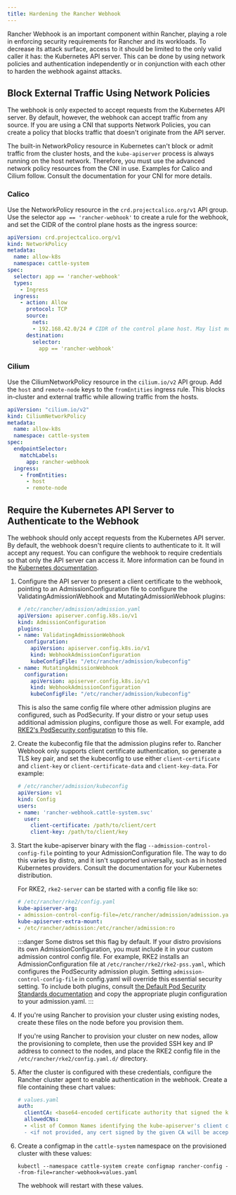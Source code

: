 ```yaml
---
title: Hardening the Rancher Webhook
---
```


Rancher Webhook is an important component within Rancher, playing a role in enforcing security requirements for Rancher and its workloads. To decrease its attack surface, access to it should be limited to the only valid caller it has: the Kubernetes API server. This can be done by using network policies and authentication independently or in conjunction with each other to harden the webhook against attacks.

## Block External Traffic Using Network Policies

The webhook is only expected to accept requests from the Kubernetes API server. By default, however, the webhook can accept traffic from any source. If you are using a CNI that supports Network Policies, you can create a policy that blocks traffic that doesn't originate from the API server.

The built-in NetworkPolicy resource in Kubernetes can't block or admit traffic from the cluster hosts, and the `kube-apiserver` process is always running on the host network. Therefore, you must use the advanced network policy resources from the CNI in use. Examples for Calico and Cilium follow. Consult the documentation for your CNI for more details.

### Calico

Use the NetworkPolicy resource in the `crd.projectcalico.org/v1` API group. Use the selector `app == 'rancher-webhook'` to create a rule for the webhook, and set the CIDR of the control plane hosts as the ingress source:

```yaml
apiVersion: crd.projectcalico.org/v1
kind: NetworkPolicy
metadata:
  name: allow-k8s
  namespace: cattle-system
spec:
  selector: app == 'rancher-webhook'
  types:
    - Ingress
  ingress:
    - action: Allow
      protocol: TCP
      source:
        nets:
        - 192.168.42.0/24 # CIDR of the control plane host. May list more than 1 if the hosts are in different subnets.
      destination:
        selector:
          app == 'rancher-webhook'
```

### Cilium

Use the CiliumNetworkPolicy resource in the `cilium.io/v2` API group. Add the `host` and `remote-node` keys to the `fromEntities` ingress rule. This blocks in-cluster and external traffic while allowing traffic from the hosts.

```yaml
apiVersion: "cilium.io/v2"
kind: CiliumNetworkPolicy
metadata:
  name: allow-k8s
  namespace: cattle-system
spec:
  endpointSelector:
    matchLabels:
      app: rancher-webhook
  ingress:
    - fromEntities:
      - host
      - remote-node
```

## Require the Kubernetes API Server to Authenticate to the Webhook

The webhook should only accept requests from the Kubernetes API server. By default, the webhook doesn't require clients to authenticate to it. It will accept any request. You can configure the webhook to require credentials so that only the API server can access it. More information can be found in the [Kubernetes documentation](https://kubernetes.io/docs/reference/access-authn-authz/extensible-admission-controllers/#authenticate-apiservers).

1. Configure the API server to present a client certificate to the webhook, pointing to an AdmissionConfiguration file to configure the ValidatingAdmissionWebhook and MutatingAdmissionWebhook plugins:

    ```yaml
    # /etc/rancher/admission/admission.yaml
    apiVersion: apiserver.config.k8s.io/v1
    kind: AdmissionConfiguration
    plugins:
    - name: ValidatingAdmissionWebhook
      configuration:
        apiVersion: apiserver.config.k8s.io/v1
        kind: WebhookAdmissionConfiguration
        kubeConfigFile: "/etc/rancher/admission/kubeconfig"
    - name: MutatingAdmissionWebhook
      configuration:
        apiVersion: apiserver.config.k8s.io/v1
        kind: WebhookAdmissionConfiguration
        kubeConfigFile: "/etc/rancher/admission/kubeconfig"
    ```

    This is also the same config file where other admission plugins are configured, such as PodSecurity. If your distro or your setup uses additional admission plugins, configure those as well. For example, add [RKE2's PodSecurity configuration](https://docs.rke2.io/security/pod_security_standards) to this file.

2. Create the kubeconfig file that the admission plugins refer to. Rancher Webhook only supports client certificate authentication, so generate a TLS key pair, and set the kubeconfig to use either `client-certificate` and `client-key` or `client-certificate-data` and `client-key-data`. For example:

    ```yaml
    # /etc/rancher/admission/kubeconfig
    apiVersion: v1
    kind: Config
    users:
    - name: 'rancher-webhook.cattle-system.svc'
      user:
        client-certificate: /path/to/client/cert
        client-key: /path/to/client/key
    ```

3. Start the kube-apiserver binary with the flag `--admission-control-config-file` pointing to your AdmissionConfiguration file. The way to do this varies by distro, and it isn't supported universally, such as in hosted Kubernetes providers. Consult the documentation for your Kubernetes distribution.

    For RKE2, `rke2-server` can be started with a config file like so:

    ```yaml
    # /etc/rancher/rke2/config.yaml
    kube-apiserver-arg:
    - admission-control-config-file=/etc/rancher/admission/admission.yaml
    kube-apiserver-extra-mount:
    - /etc/rancher/admission:/etc/rancher/admission:ro
    ```

    :::danger
    Some distros set this flag by default. If your distro provisions its own AdmissionConfiguration, you must include it in your custom admission control config file. For example, RKE2 installs an AdmissionConfiguration file at `/etc/rancher/rke2/rke2-pss.yaml`, which configures the PodSecurity admission plugin. Setting `admission-control-config-file` in config.yaml will override this essential security setting. To include both plugins, consult [the Default Pod Security Standards documentation](https://docs.rke2.io/security/pod_security_standards) and copy the appropriate plugin configuration to your admission.yaml.
    :::

4. If you're using Rancher to provision your cluster using existing nodes, create these files on the node before you provision them.

    If you're using Rancher to provision your cluster on new nodes, allow the provisioning to complete, then use the provided SSH key and IP address to connect to the nodes, and place the RKE2 config file in the `/etc/rancher/rke2/config.yaml.d/` directory.

5. After the cluster is configured with these credentials, configure the Rancher cluster agent to enable authentication in the webhook. Create a file containing these chart values:

    ```yaml
    # values.yaml
    auth:
      clientCA: <base64-encoded certificate authority that signed the kube-apiserver's client certificates>
      allowedCNs:
      - <list of Common Names identifying the kube-apiserver's client certificates.>
      - <if not provided, any cert signed by the given CA will be accepted.>
    ```

6. Create a configmap in the `cattle-system` namespace on the provisioned cluster with these values:

    ```
    kubectl --namespace cattle-system create configmap rancher-config --from-file=rancher-webhook=values.yaml
    ```

    The webhook will restart with these values.
